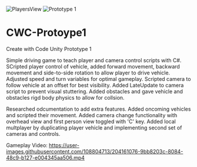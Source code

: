 ![PlayersView](https://user-images.githubusercontent.com/108804713/204161002-72d9d5b6-da15-476e-85c7-475a172d0953.png)
![Prototype 1](https://user-images.githubusercontent.com/108804713/204161003-84dd510f-91b7-448a-9b08-f51fcb4e34cb.png)

# CWC-Protoype1
Create with Code Unity Prototype 1

Simple driving game to teach player and camera control scripts with C#.  SCripted player control of vehicle, added forward movement, backward movement and side-to-side rotation to allow player to drive vehicle. Adjusted speed and turn variables for optimal gameplay.  Scripted camera to follow vehicle at an offset for best visibility. Added LateUpdate to camera script to prevent visual stuttering.  Added obstacles and gave vehicle and obstacles rigd body physics to allow for collsion.

Researched odcumentation to add extra features.  Added oncoming vehicles and scripted their movement.  Added camera change functionality with overhead view and first person view toggled with 'C' key.  Added local multplayer by duplicating player vehicle and implementing second set of cameras and controls.  

Gameplay Video:
https://user-images.githubusercontent.com/108804713/204161076-9bb8203c-8084-48c9-b127-e004345aa506.mp4

